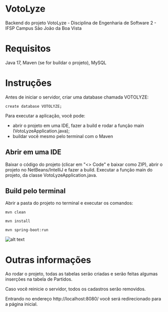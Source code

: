 
# VotoLyze
Backend do projeto VotoLyze - Disciplina de Engenharia de Software 2 - IFSP Campus São João da Boa Vista

# Requisitos
Java 17, Maven (se for buildar o projeto), MySQL

# Instruções
Antes de iniciar o servidor, criar uma database chamada VOTOLYZE:

```create database VOTOLYZE;```


Para executar a aplicação, você pode: 
- abrir o projeto em uma IDE, fazer a build e rodar a função main (VotoLyzeApplication.java);
- buildar você mesmo pelo terminal com o Maven



## Abrir em uma IDE
Baixar o código do projeto (clicar em "<> Code" e baixar como ZIP), abrir o projeto no NetBeans/IntelliJ e fazer a build. Executar a função main do projeto, da classe VotoLyzeApplication.java. 


## Build pelo terminal
Abrir a pasta do projeto no terminal e executar os comandos: 

```mvn clean```

```mvn install```

```mvn spring-boot:run```

![alt text](https://i.imgur.com/GYWd5ev.png)

# Outras informações

Ao rodar o projeto, todas as tabelas serão criadas e serão feitas algumas inserções na tabela de Partidos.

Caso você reinicie o servidor, todos os cadastros serão removidos.

Entrando no endereço http://localhost:8080/ você será redirecionado para a página inicial.
